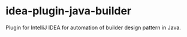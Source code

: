 # idea-plugin-java-builder
Plugin for IntelliJ IDEA for automation of builder design pattern in Java.
